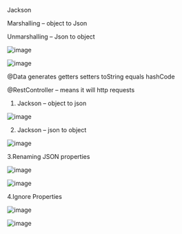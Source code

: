 Jackson

Marshalling – object to Json

Unmarshalling – Json to object

![image](https://github.com/LukaszKrolicki/Jackson/assets/54467678/071f7e95-1e89-48dd-8af5-fb48cd8299d7)

![image](https://github.com/LukaszKrolicki/Jackson/assets/54467678/99afcf7a-4015-4b59-897b-f046a63c58a7)

@Data generates getters setters toString equals hashCode

@RestController – means it will http requests

1. Jackson – object to json

![image](https://github.com/LukaszKrolicki/Jackson/assets/54467678/58c4ae71-7e68-4456-84d6-3429b74307a6)

2. Jackson – json to object

![image](https://github.com/LukaszKrolicki/Jackson/assets/54467678/b757610b-85bd-45e6-9827-ff2339138b7e)

3.Renaming JSON properties

![image](https://github.com/LukaszKrolicki/Jackson/assets/54467678/1bc6a3bb-a799-4e31-a08d-57e72fa894f4)

![image](https://github.com/LukaszKrolicki/Jackson/assets/54467678/ea8d1214-4c9d-463a-81a0-3e8a266ba647)

4.Ignore Properties

![image](https://github.com/LukaszKrolicki/Jackson/assets/54467678/373e1064-f1cb-4be5-868c-3232824c1f2b)

![image](https://github.com/LukaszKrolicki/Jackson/assets/54467678/fb78978e-1b11-4ed6-a677-420fc944d583)
